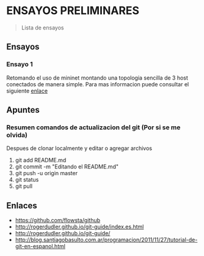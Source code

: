 # ENSAYOS PRELIMINARES

> Lista de ensayos 

## Ensayos

### Ensayo 1
Retomando el uso de mininet montando una topologia sencilla de 3 host conectados de manera simple. Para mas informacion puede consultar el siguiente [enlace](https://github.com/tigarto/2018-1/tree/master/ensayo1/)


## Apuntes

### Resumen comandos de actualizacion del git (Por si se me olvida)
Despues de clonar localmente y editar o agregar archivos
1. git add README.md
2. git commit -m "Editando el README.md"
3. git push -u origin master
4. git status
5. git pull

## Enlaces
* https://github.com/flowsta/github
* http://rogerdudler.github.io/git-guide/index.es.html
* http://rogerdudler.github.io/git-guide/
* http://blog.santiagobasulto.com.ar/programacion/2011/11/27/tutorial-de-git-en-espanol.html


